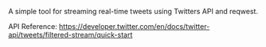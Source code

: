 A simple tool for streaming real-time tweets using Twitters API and reqwest.

API Reference:
https://developer.twitter.com/en/docs/twitter-api/tweets/filtered-stream/quick-start
